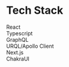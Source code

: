 # Tech Stack

React<br />
Typescript<br />
GraphQL<br />
URQL/Apollo Client<br />
Next.js<br />
ChakraUI
